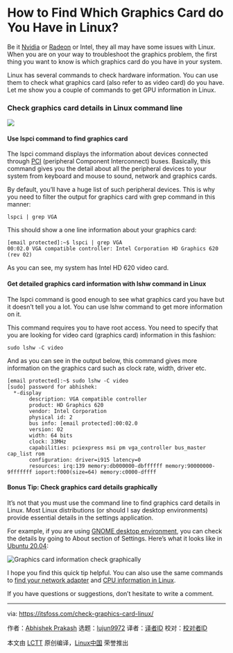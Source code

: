 [#]: collector: (lujun9972)
[#]: translator: ( )
[#]: reviewer: ( )
[#]: publisher: ( )
[#]: url: ( )
[#]: subject: (How to Find Which Graphics Card do You Have in Linux?)
[#]: via: (https://itsfoss.com/check-graphics-card-linux/)
[#]: author: (Abhishek Prakash https://itsfoss.com/author/abhishek/)

How to Find Which Graphics Card do You Have in Linux?
======

Be it [Nvidia][1] or [Radeon][2] or Intel, they all may have some issues with Linux. When you are on your way to troubleshoot the graphics problem, the first thing you want to know is which graphics card do you have in your system.

Linux has several commands to check hardware information. You can use them to check what graphics card (also refer to as video card) do you have. Let me show you a couple of commands to get GPU information in Linux.

### Check graphics card details in Linux command line

![][3]

#### Use lspci command to find graphics card

The lspci command displays the information about devices connected through [PCI][4] (peripheral Component Interconnect) buses. Basically, this command gives you the detail about all the peripheral devices to your system from keyboard and mouse to sound, network and graphics cards.

By default, you’ll have a huge list of such peripheral devices. This is why you need to filter the output for graphics card with grep command in this manner:

```
lspci | grep VGA
```

This should show a one line information about your graphics card:

```
[email protected]:~$ lspci | grep VGA
00:02.0 VGA compatible controller: Intel Corporation HD Graphics 620 (rev 02)
```

As you can see, my system has Intel HD 620 video card.

#### Get detailed graphics card information with lshw command in Linux

The lspci command is good enough to see what graphics card you have but it doesn’t tell you a lot. You can use lshw command to get more information on it.

This command requires you to have root access. You need to specify that you are looking for video card (graphics card) information in this fashion:

```
sudo lshw -C video
```

And as you can see in the output below, this command gives more information on the graphics card such as clock rate, width, driver etc.

```
[email protected]:~$ sudo lshw -C video
[sudo] password for abhishek:
  *-display
       description: VGA compatible controller
       product: HD Graphics 620
       vendor: Intel Corporation
       physical id: 2
       bus info: [email protected]:00:02.0
       version: 02
       width: 64 bits
       clock: 33MHz
       capabilities: pciexpress msi pm vga_controller bus_master cap_list rom
       configuration: driver=i915 latency=0
       resources: irq:139 memory:db000000-dbffffff memory:90000000-9fffffff ioport:f000(size=64) memory:c0000-dffff
```

#### Bonus Tip: Check graphics card details graphically

It’s not that you must use the command line to find graphics card details in Linux. Most Linux distributions (or should I say desktop environments) provide essential details in the settings application.

For example, if you are using [GNOME desktop environment][5], you can check the details by going to About section of Settings. Here’s what it looks like in [Ubuntu 20.04][6]:

![Graphics card information check graphically][7]

I hope you find this quick tip helpful. You can also use the same commands to [find your network adapter][8] and [CPU information in Linux][9].

If you have questions or suggestions, don’t hesitate to write a comment.

--------------------------------------------------------------------------------

via: https://itsfoss.com/check-graphics-card-linux/

作者：[Abhishek Prakash][a]
选题：[lujun9972][b]
译者：[译者ID](https://github.com/译者ID)
校对：[校对者ID](https://github.com/校对者ID)

本文由 [LCTT](https://github.com/LCTT/TranslateProject) 原创编译，[Linux中国](https://linux.cn/) 荣誉推出

[a]: https://itsfoss.com/author/abhishek/
[b]: https://github.com/lujun9972
[1]: https://www.nvidia.com/en-us/
[2]: https://www.amd.com/en/graphics/radeon-rx-graphics
[3]: https://i0.wp.com/itsfoss.com/wp-content/uploads/2020/03/check-gpu-info-linux.jpg?ssl=1
[4]: https://en.wikipedia.org/wiki/Conventional_PCI
[5]: https://www.gnome.org/
[6]: https://itsfoss.com/ubuntu-20-04-release-features/
[7]: https://i2.wp.com/itsfoss.com/wp-content/uploads/2020/03/ubuntu-gpu-check.jpg?ssl=1
[8]: https://itsfoss.com/find-network-adapter-ubuntu-linux/
[9]: https://linuxhandbook.com/check-cpu-info-linux/
